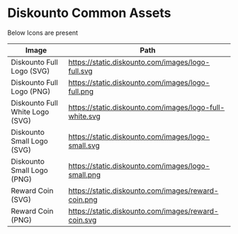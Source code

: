 # Diskounto Common Assets

Below Icons are present

| Image                           | Path                                                     |
| ------------------------------- | -------------------------------------------------------- |
| Diskounto Full Logo (SVG)       | https://static.diskounto.com/images/logo-full.svg       |
| Diskounto Full Logo (PNG)       | https://static.diskounto.com/images/logo-full.png       |
| Diskounto Full White Logo (SVG) | https://static.diskounto.com/images/logo-full-white.svg |
| Diskounto Small Logo (SVG)      | https://static.diskounto.com/images/logo-small.svg      |
| Diskounto Small Logo (PNG)      | https://static.diskounto.com/images/logo-small.png      |
| Reward Coin (SVG)               | https://static.diskounto.com/images/reward-coin.png     |
| Reward Coin (PNG)               | https://static.diskounto.com/images/reward-coin.svg     |
